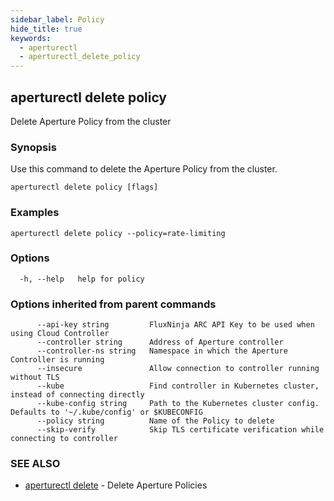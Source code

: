 ```yaml
---
sidebar_label: Policy
hide_title: true
keywords:
  - aperturectl
  - aperturectl_delete_policy
---
```


<!-- markdownlint-disable -->

## aperturectl delete policy

Delete Aperture Policy from the cluster

### Synopsis

Use this command to delete the Aperture Policy from the cluster.

```
aperturectl delete policy [flags]
```

### Examples

```
aperturectl delete policy --policy=rate-limiting
```

### Options

```
  -h, --help   help for policy
```

### Options inherited from parent commands

```
      --api-key string         FluxNinja ARC API Key to be used when using Cloud Controller
      --controller string      Address of Aperture controller
      --controller-ns string   Namespace in which the Aperture Controller is running
      --insecure               Allow connection to controller running without TLS
      --kube                   Find controller in Kubernetes cluster, instead of connecting directly
      --kube-config string     Path to the Kubernetes cluster config. Defaults to '~/.kube/config' or $KUBECONFIG
      --policy string          Name of the Policy to delete
      --skip-verify            Skip TLS certificate verification while connecting to controller
```

### SEE ALSO

- [aperturectl delete](/reference/aperturectl/delete/delete.md) - Delete Aperture Policies
